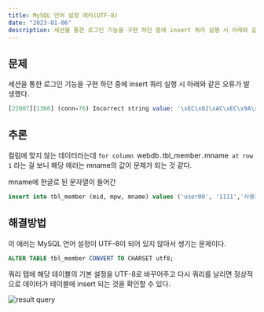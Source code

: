 ```yaml
---
title: MySQL 언어 설정 에러(UTF-8)
date: "2023-01-06"
description: 세션을 통한 로그인 기능을 구현 하던 중에 insert 쿼리 실행 시 아래와 같은 오류가 발생했다.
---
```


## 문제

세션을 통한 로그인 기능을 구현 하던 중에 insert 쿼리 실행 시 아래와 같은 오류가 발생했다.

```sql
[22007][1366] (conn=76) Incorrect string value: '\xEC\x82\xAC\xEC\x9A\xA9...' for column `webdb`.`tbl_member`.`mname` at row 1
```

## 추론

컬럼에 맞지 않는 데이터라는데 `for column `webdb`.`tbl_member`.`mname` at row 1` 라는 걸 보니 해당 에러는 mname의 값이 문제가 되는 것 같다.

mname에 한글로 된 문자열이 들어간

```sql
insert into tbl_member (mid, mpw, mname) values ('user00', '1111','사용자0');
```

## 해결방법

이 에러는 MySQL 언어 설정이 UTF-8이 되어 있지 않아서 생기는 문제이다.

```sql
ALTER TABLE tbl_member CONVERT TO CHARSET utf8;
```

쿼리 탭에 해당 테이블의 기본 설정을 UTF-8로 바꾸어주고 다시 쿼리를 날리면 정상적으로 데이터가 테이블에 insert 되는 것을 확인할 수 있다.

<div>
<img alt="result query" src="./images/2023-sql-1.png"/>
</div>
